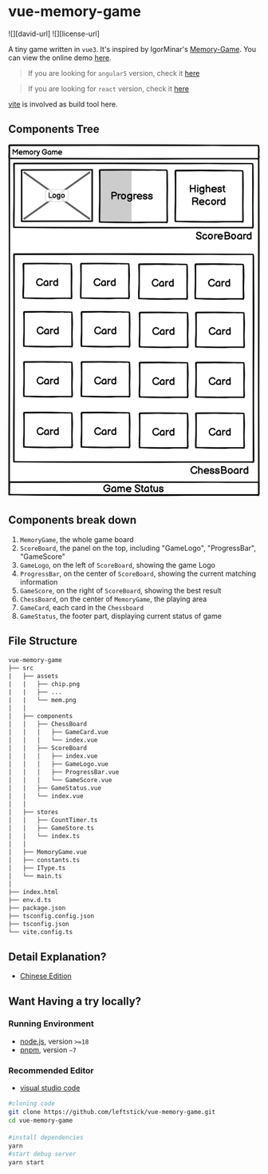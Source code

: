 # vue-memory-game

![][david-url]
![][license-url]


A tiny game written in `vue3`. It's inspired by IgorMinar's [Memory-Game](https://github.com/IgorMinar/Memory-Game). You can view the online demo [here](http://leftstick.github.io/vue-memory-game).

> If you are looking for `angular5` version, check it [here](https://github.com/leftstick/angular5-memory-game)

> If you are looking for `react` version, check it [here](https://github.com/leftstick/react-memory-game)

[vite](https://vitejs.dev) is involved as build tool here.

## Components Tree

![](./docs/img/components.png)

## Components break down

1. `MemoryGame`, the whole game board
2. `ScoreBoard`, the panel on the top, including "GameLogo", "ProgressBar", "GameScore"
3. `GameLogo`, on the left of `ScoreBoard`, showing the game Logo
4. `ProgressBar`, on the center of `ScoreBoard`, showing the current matching information
5. `GameScore`, on the right of `ScoreBoard`, showing the best result
6. `ChessBoard`, on the center of `MemoryGame`, the playing area
7. `GameCard`, each card in the `Chessboard`
8. `GameStatus`, the footer part, displaying current status of game

## File Structure

```
vue-memory-game
├── src
|   ├── assets
|   |   ├── chip.png
|   |   ├── ...
|   |   └── mem.png
│   │
│   ├── components
│   │   ├── ChessBoard
│   │   │   ├── GameCard.vue
│   │   │   └── index.vue
│   │   ├── ScoreBoard
│   │   │   ├── index.vue
│   │   │   ├── GameLogo.vue
│   │   │   ├── ProgressBar.vue
│   │   │   └── GameScore.vue
│   │   ├── GameStatus.vue
│   │   └── index.vue
│   │
│   ├── stores
│   │   ├── CountTimer.ts
│   │   ├── GameStore.ts
│   │   └── index.ts
│   │
│   ├── MemoryGame.vue
│   ├── constants.ts
│   ├── IType.ts
│   └── main.ts
│
├── index.html
├── env.d.ts
├── package.json
├── tsconfig.config.json
├── tsconfig.json
└── vite.config.ts
```

## Detail Explanation?

- [Chinese Edition](https://segmentfault.com/a/1190000005168085)

## Want Having a try locally?

### Running Environment

- [node.js](https://nodejs.org/en/), version `>=18`
- [pnpm](https://pnpm.io/installation), version `~7`

### Recommended Editor

- [visual studio code](https://code.visualstudio.com/)

```bash
#cloning code
git clone https://github.com/leftstick/vue-memory-game.git
cd vue-memory-game

#install dependencies
yarn
#start debug server
yarn start
```
